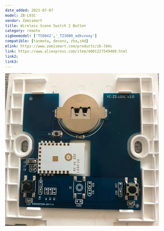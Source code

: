 ```yaml
---
date_added: 2021-07-07
model: ZB-L03C
vendor: Zemismart
title: Wireless Scene Switch 2 Button
category: remote
zigbeemodel: ['TS0042','_TZ3000_adkvzooy']
compatible: [tasmota, deconz, zha,z4d]
mlink: https://www.zemismart.com/products/zb-l04c
link: https://www.aliexpress.com/item/4001227549409.html
link2: 
link3: 
---
```


![Internals](/assets/images/devices/Zemismart_ZB-L03C_internals.webp)
